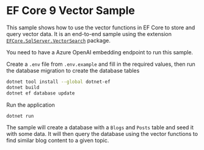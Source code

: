 # EF Core 9 Vector Sample

This sample shows how to use the vector functions in EF Core to store and query vector data. It is an end-to-end sample using the extension [`EFCore.SqlServer.VectorSearch`](https://github.com/efcore/EFCore.SqlServer.VectorSearch) package.

You need to have a Azure OpenAI embedding endpoint to run this sample.

Create a `.env` file from `.env.example` and fill in the required values, then run the database migration to create the database tables

```bash
dotnet tool install --global dotnet-ef
dotnet build
dotnet ef database update
```

Run the application

```bash
dotnet run
```

The sample will create a database with a `Blogs` and `Posts` table and seed it with some data. It will then query the database using the vector functions to find similar blog content to a given topic.